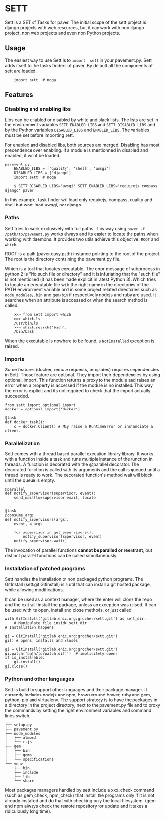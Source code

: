 SETT
====

Sett is a SET of Tasks for paver. The initial scope of the sett project is
django projects with web resources, but it can work with non django project,
non web projects and even non Python projects.


Usage
-----

The easiest way to use Sett is to ``import  sett`` in your pavement.py. Sett
adds itself to the tasks finders of paver. By default all the components of
sett are loaded.

```
    import sett  # noqa
```


Features
--------

### Disabling and enabling libs

Libs can be enabled or disabled by white and black lists. The lists are set in
the environment variables ``SETT_ENABLED_LIBS`` and ``SETT_DISABLED_LIBS`` and
by the Python variables ``DISABLED_LIBS`` and ``ENABLED_LIBS``. The variables
must be set before importing sett.

For enabled and disabled libs, both sources are merged. Disabling has most
precendence over enabling. If a module is mentionned in disabled and enabled,
it wont be loaded.


```
pavement.py:
    ENABLED_LIBS = ['quality', 'shell', 'uwsgi']
    DISABLED_LIBS = ['django']
    import sett  # noqa
```

```
    $ SETT_DISABLED_LIBS='uwsgi' SETT_ENABLED_LIBS='requirejs compass django' paver
```

In this example, task finder will load only requirejs, compass, quality and
shell but wont load uwsgi, nor django.


### Paths

Sett tries to work exclusively with full paths. This way using ``paver -f
/path/to/pavement.py`` works always and its easier to locate the paths when
working with daemons. It provides two utils achieve this objective: ``ROOT`` and
``which``.

ROOT is a path (paver.easy.path) instance pointing to the root of the project.
The root is the directory containing the pavement.py file.

Which is a tool that locates executable. The error message of subprocess in
python 2 is "No such file or directory" and it is infuriating that the "such
file" is not mentioned (it has been made explicit in latest Python 3). Which
tries to locate an executable file with the right name in the directories of
the PATH environment variable and in some project related directories such as
``node_modules/.bin`` and ``gem/bin`` if respectively nodejs and ruby are used.
It searches when an attribute is accessed or when the search method is called.


```
    >>> from sett import which
    >>> which.ls
    /usr/bin/ls
    >>> which.search('bash')
    /bin/bash
```

When the executable is nowhere to be found, a ``NotInstalled`` exception is raised.

### Imports

Some features (docker, remote requests, templates) requires dependencies in
Sett. Those feature are optional. They import their dependencies by using optional_import.
This function returns a proxy to the module and raises an error when a property
is accessed if the module is no installed. This way the error is explicit and
its not required to check that the import actually succeeded.

```
from sett import optional_import
docker = optional_import('docker')

@task
def docker_task():
    c = docker.Client() # May raise a RuntimeError or instanciate a client.
```

### Parallelization

Sett comes with a thread based parallel execution library library. It works
with a function inside a task and runs multiple instance of the function in
threads. A function is decorated with the @parallel decorator. The decorated
function is called with its arguments and the call is queued until a thread is
ready to work. The decorated function's method wait will block until the queue
is empty.

```
@parallel
def notify_supervisor(supervisor, event):
    send_mail(to=supervisor.email, locate


@task
@consume_args
def notify_supervisors(args):
    event, = args

    for supervisor in get_supervisors():
        notify_supervisor(supervisor, event)
    notify_supervisor.wait()
```

The invocation of parallel functions **cannot be paralled or reentrant**, but
distinct parallel functions can be called simultaneously.


### Installation of patched programs

Sett handles the installation of non packaged python programs. The GitInstall
(sett.git.GitInstall) is a util that can install a git hosted package, while
allowing modifications.

It can be used as a context manager, where the enter will clone the repo and
the exit will install the package, unless an exception was raised. It can be
used with its open, install and close methods, or just called.

```
with GitInstall('gitlab.enix.org:grocher/sett.git') as sett_dir:
    # Manipulate file inside sett_dir
# Installation happens

gi = GitInstall('gitlab.enix.org:grocher/sett.git')
gi() # opens, installs and closes

gi = GitInstall('gitlab.enix.org:grocher/sett.git')
gi.patch('path/to/patch.diff')  # implicitely opens
if is_installable:
    gi.install()
gi.close()
```


### Python and other languages

Sett is build to support other languages and their package manager. It
currently includes nodejs and npm, browsers and bower, ruby and gem, python,
pip and virtualenv. The support strategy is to have the packages in a directory
in the project directory, next to the pavement.py file and to proxy the commands
by setting the right environment variables and command lines switch.

```
├── setup.py
├── pavement.py
├── node_modules
│   ├── almond
│   └── r.js
├── gem
│   ├── bin
│   ├── gems
│   └── specifications
└── venv
    ├── bin
    ├── include
    ├── lib
    └── share
```

Most packages managers handled by sett include a xxx_check command (such as
gem_check, npm_check) that install the programs only if it is not already
installed and do that with checking only the local filesystem. (gem and npm
always check the remote repository for update and it takes a ridiculously long
time).
